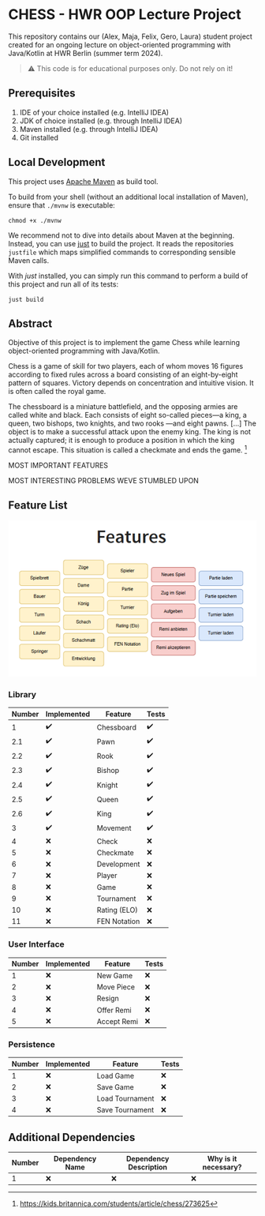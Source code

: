 # CHESS - HWR OOP Lecture Project
This repository contains our (Alex, Maja, Felix, Gero, Laura) student project created for an ongoing lecture on object-oriented
programming with Java/Kotlin at HWR Berlin (summer term 2024).

> :warning: This code is for educational purposes only. Do not rely on it!

## Prerequisites

1. IDE of your choice installed (e.g. IntelliJ IDEA)
2. JDK of choice installed (e.g. through IntelliJ IDEA)
3. Maven installed (e.g. through IntelliJ IDEA)
4. Git installed

## Local Development

This project uses [Apache Maven][maven] as build tool.

To build from your shell (without an additional local installation of Maven), ensure that `./mvnw`
is executable:

```
chmod +x ./mvnw
```

We recommend not to dive into details about Maven at the beginning.
Instead, you can use [just][just] to build the project.
It reads the repositories `justfile` which maps simplified commands to corresponding sensible Maven
calls.

With _just_ installed, you can simply run this command to perform a build of this project and run
all of its tests:

```
just build
```

## Abstract

Objective of this project is to implement the game Chess while learning object-oriented programming with Java/Kotlin.

Chess is a game of skill for two players, each of whom moves 16 figures according to fixed rules across a board consisting 
of an eight-by-eight pattern of squares. Victory depends on concentration and intuitive vision. It is often called the royal game.

The chessboard is a miniature battlefield, and the opposing armies are called white and black. Each consists of eight 
so-called pieces—a king, a queen, two bishops, two knights, and two rooks —and eight pawns. \[...\] The object is to make a successful 
attack upon the enemy king. The king is not actually captured; it is enough to produce a position in which the king cannot escape. 
This situation is called a checkmate and ends the game. [^1]

MOST IMPORTANT FEATURES

MOST INTERESTING PROBLEMS WEVE STUMBLED UPON


## Feature List

![Screenshot of the expected features of this project.](img.png)

[TODO]: # (For each feature implemented, add a row to the table!)

### Library

| Number | Implemented        | Feature      | Tests              |
|--------|--------------------|--------------|--------------------|
| 1      | :heavy_check_mark: | Chessboard   | :heavy_check_mark: |
| 2.1    | :heavy_check_mark: | Pawn         | :heavy_check_mark: |
| 2.2    | :heavy_check_mark: | Rook         | :heavy_check_mark: |
| 2.3    | :heavy_check_mark: | Bishop       | :heavy_check_mark: |
| 2.4    | :heavy_check_mark: | Knight       | :heavy_check_mark: |
| 2.5    | :heavy_check_mark: | Queen        | :heavy_check_mark: |
| 2.6    | :heavy_check_mark: | King         | :heavy_check_mark: |
| 3      | :heavy_check_mark: | Movement     | :heavy_check_mark: |
| 4      | :x:                | Check        | :x:                |
| 5      | :x:                | Checkmate    | :x:                |
| 6      | :x:                | Development  | :x:                |
| 7      | :x:                | Player       | :x:                |
| 8      | :x:                | Game         | :x:                |
| 9      | :x:                | Tournament   | :x:                |
| 10     | :x:                | Rating (ELO) | :x:                |
| 11     | :x:                | FEN Notation | :x:                |

### User Interface

| Number | Implemented | Feature     | Tests |
|--------|-------------|-------------|-------|
| 1      | :x:         | New Game    | :x:   |
| 2      | :x:         | Move Piece  | :x:   |
| 3      | :x:         | Resign      | :x:   |
| 4      | :x:         | Offer Remi  | :x:   |
| 5      | :x:         | Accept Remi | :x:   |

### Persistence

| Number | Implemented | Feature         | Tests |
|--------|-------------|-----------------|-------|
| 1      | :x:         | Load Game       | :x:   |
| 2      | :x:         | Save Game       | :x:   |
| 3      | :x:         | Load Tournament | :x:   |
| 4      | :x:         | Save Tournament | :x:   |

## Additional Dependencies

[TODO]: # (For each additional dependency your project requires- Add an additional row to the table!)

| Number | Dependency Name | Dependency Description | Why is it necessary? |
|--------|-----------------|------------------------|----------------------|
| 1      | :x:             | :x:                    | :x:                  |


[maven]: https://maven.apache.org/
[just]: https://github.com/casey/just
[^1]: https://kids.britannica.com/students/article/chess/273625
